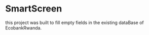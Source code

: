 # SmartScreen
this project was built to fill empty fields in the existing dataBase of EcobankRwanda.
